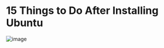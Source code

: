 # 15 Things to Do After Installing Ubuntu

![image](https://user-images.githubusercontent.com/16741872/185010941-12bcba44-8add-4aa9-951b-e6ec93a9b7e5.png)


